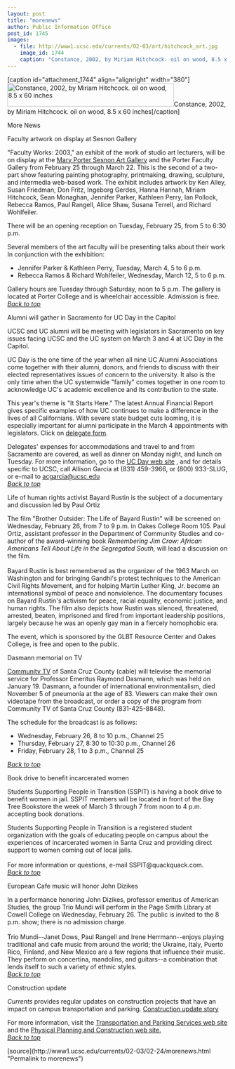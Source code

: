 ```yaml
---
layout: post
title: "morenews"
author: Public Information Office
post_id: 1745
images:
  - file: http://www1.ucsc.edu/currents/02-03/art/hitchcock_art.jpg
    image_id: 1744
    caption: "Constance, 2002, by Miriam Hitchcock. oil on wood, 8.5 x 60 inches"
---
```


[caption id="attachment_1744" align="alignright" width="380"]<a href="http://localhost/mysite/wp-content/uploads/2003/02/hitchcock_art.jpg"><img class="size-full wp-image-1744" src="http://localhost/mysite/wp-content/uploads/2003/02/hitchcock_art.jpg" alt="Constance, 2002, by Miriam Hitchcock. oil on wood, 8.5 x 60 inches" width="380" height="53" /></a>Constance, 2002, by Miriam Hitchcock. oil on wood, 8.5 x 60 inches[/caption]
<p class="pagehead">
  More News
</p>
<p class="sectionhead">
  <a name="artwork" id="artwork"></a>Faculty artwork on display at Sesnon Gallery<br>
</p>
<p>
  "Faculty Works: 2003," an exhibit of the work of studio art lecturers, will be on display at the <a href="http://arts.ucsc.edu/sesnon">Mary Porter Sesnon Art Gallery</a> and the Porter Faculty Gallery from February 25 through March 22. This is the second of a two-part show featuring painting photography, printmaking, drawing, sculpture, and intermedia web-based work. The exhibit includes artwork by Ken Alley, Susan Friedman, Don Fritz, Ingeborg Gerdes, Hanna Hannah, Miriam Hitchcock, Sean Monaghan, Jennifer Parker, Kathleen Perry, Ian Pollock, Rebecca Ramos, Paul Rangell, Alice Shaw, Susana Terrell, and Richard Wohlfeiler.<br>
</p>
<p>
  There will be an opening reception on Tuesday, February 25, from 5 to 6:30 p.m.
</p>
<p>
  Several members of the art faculty will be presenting talks about their work In conjunction with the exhibition:<br>
</p>
<ul>
  <li>Jennifer Parker &amp; Kathleen Perry, Tuesday, March 4, 5 to 6 p.m.<br>
  </li>
  <li>Rebecca Ramos &amp; Richard Wohlfeiler, Wednesday, March 12, 5 to 6 p.m.<br>
  </li>
</ul>
<p>
  Gallery hours are Tuesday through Saturday, noon to 5 p.m. The gallery is located at Porter College and is wheelchair accessible. Admission is free.<br>
  <a href="#artwork"><i>Back to top</i></a>
</p>
<p class="sectionhead">
  <a name="alumni" id="alumni"></a>Alumni will gather in Sacramento for UC Day in the Capitol<br>
</p>
<p>
  UCSC and UC alumni will be meeting with legislators in Sacramento on key issues facing UCSC and the UC system on March 3 and 4 at UC Day in the Capitol.
</p>
<p>
  UC Day is the one time of the year when all nine UC Alumni Associations come together with their alumni, donors, and friends to discuss with their elected representatives issues of concern to the university. It also is the only time when the UC systemwide "family" comes together in one room to acknowledge UC's academic excellence and its contribution to the state.
</p>
<p>
  This year's theme is "It Starts Here." The latest Annual Financial Report gives specific examples of how UC continues to make a difference in the lives of all Californians. With severe state budget cuts looming, it is especially important for alumni participate in the March 4 appointments with legislators. Click on <a href="http://www.ucday.org/">delegate form</a>.
</p>
<p>
  Delegates' expenses for accommodations and travel to and from Sacramento are covered, as well as dinner on Monday night, and lunch on Tuesday. For more information, go to the <a href="http://www.ucday.org">UC Day web site</a> , and for details specific to UCSC, call Allison Garcia at (831) 459-3966, or (800) 933-SLUG, or e-mail to <a href="mailto:acgarcia@ucsc.edu">acgarcia@ucsc.edu</a><br>
  <a href="#artwork"><i>Back to top</i></a>
</p>
<p class="sectionhead">
  <a name="rustin" id="rustin"></a>Life of human rights activist Bayard Rustin is the subject of a documentary and discussion led by Paul Ortiz
</p>
<p>
  The film "Brother Outsider: The Life of Bayard Rustin" will be screened on Wednesday, February 26, from 7 to 9 p.m. in Oakes College Room 105. Paul Ortiz, assistant professor in the Department of Community Studies and co-author of the award-winning book <i>Remembering Jim Crow: African Americans Tell About Life in the Segregated South,</i> will lead a discussion on the film.<br>
  <br>
  Bayard Rustin is best remembered as the organizer of the 1963 March on Washington and for bringing Gandhi's protest techniques to the American Civil Rights Movement, and for helping Martin Luther King, Jr. become an international symbol of peace and nonviolence. The documentary focuses on Bayard Rustin's activism for peace, racial equality, economic justice, and human rights. The film also depicts how Rustin was silenced, threatened, arrested, beaten, imprisoned and fired from important leadership positions, largely because he was an openly gay man in a fiercely homophobic era.<br>
</p>
<p>
  The event, which is sponsored by the GLBT Resource Center and Oakes College, is free and open to the public.
</p>
<p class="sectionhead">
  <a name="memorial" id="memorial"></a>Dasmann memorial on TV
</p>
<p>
  <a href="http://communitytv.org">Community TV</a> of Santa Cruz County (cable) will televise the memorial service for Professor Emeritus Raymond Dasmann, which was held on January 19. Dasmann, a founder of international environmentalism, died November 5 of pneumonia at the age of 83. Viewers can make their own videotape from the broadcast, or order a copy of the program from Community TV of Santa Cruz County (831-425-8848).
</p>
<p>
  The schedule for the broadcast is as follows:<br>
</p>
<ul>
  <li>Wednesday, February 26, 8 to 10 p.m., Channel 25<br>
  </li>
  <li>Thursday, February 27, 8:30 to 10:30 p.m., Channel 26<br>
  </li>
  <li>Friday, February 28, 1 to 3 p.m., Channel 25<br>
  </li>
</ul>
<p>
  <a href="#artwork"><i>Back to top</i></a>
</p>
<p class="sectionhead">
  <a name="book" id="book"></a>Book drive to benefit incarcerated women<br>
</p>
<p>
  Students Supporting People in Transition (SSPIT) is having a book drive to benefit women in jail. SSPIT members will be located in front of the Bay Tree Bookstore the week of March 3 through 7 from noon to 4 p.m. accepting book donations.
</p>
<p>
  Students Supporting People in Transition is a registered student organization with the goals of educating people on campus about the experiences of incarcerated women in Santa Cruz and providing direct support to women coming out of local jails.<br>
  <br>
  For more information or questions, e-mail SSPIT@quackquack.com.<br>
  <a href="#artwork"><i>Back to top</i></a>
</p>
<p class="sectionhead">
  <a name="european" id="european"></a>European Cafe music will honor John Dizikes<br>
</p>
<p>
  In a performance honoring John Dizikes, professor emeritus of American Studies, the group Trio Mundi will perform in the Page Smith Library at Cowell College on Wednesday, February 26. The public is invited to the 8 p.m. show; there is no admission charge.<br>
  <br>
  Trio Mundi--Janet Dows, Paul Rangell and Irene Herrmann--enjoys playing traditional and cafe music from around the world; the Ukraine, Italy, Puerto Rico, Finland, and New Mexico are a few regions that influence their music. They perform on concertina, mandolins, and guitars--a combination that lends itself to such a variety of ethnic styles.<br>
  <a href="#artwork"><i>Back to top</i></a>
</p>
<p class="sectionhead"></p>
<p class="sectionhead">
  <a name="Construction" id="Construction"></a>Construction update
</p>
<p>
  <i>Currents</i> provides regular updates on construction projects that have an impact on campus transportation and parking. <a href="../../construction.html">Construction update story</a>
</p>
<p>
  For more information, visit the <a href="http://www2.ucsc.edu/taps/">Transportation and Parking Services web site</a> and the <a href="http://www2.ucsc.edu/ppc/">Physical Planning and Construction web site.<br></a><a href="#artwork"><i>Back to top</i></a>
</p>
<p>

</p>
[source](http://www1.ucsc.edu/currents/02-03/02-24/morenews.html "Permalink to morenews")
